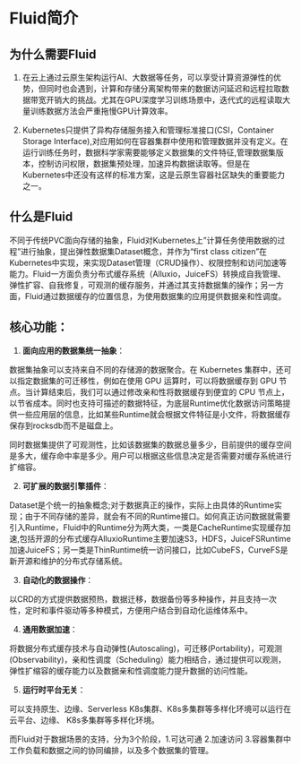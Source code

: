 # Fluid简介

## 为什么需要Fluid

1. 在云上通过云原生架构运行AI、大数据等任务，可以享受计算资源弹性的优势，但同时也会遇到，计算和存储分离架构带来的数据访问延迟和远程拉取数据带宽开销大的挑战。尤其在GPU深度学习训练场景中，迭代式的远程读取大量训练数据方法会严重拖慢GPU计算效率。

2. Kubernetes只提供了异构存储服务接入和管理标准接口(CSI，Container Storage Interface),对应用如何在容器集群中使用和管理数据并没有定义。在运行训练任务时，数据科学家需要能够定义数据集的文件特征,管理数据集版本，控制访问权限，数据集预处理，加速异构数据读取等。但是在Kubernetes中还没有这样的标准方案，这是云原生容器社区缺失的重要能力之一。


## 什么是Fluid

不同于传统PVC面向存储的抽象，Fluid对Kubernetes上”计算任务使用数据的过程”进行抽象，提出弹性数据集Dataset概念，并作为“first class citizen”在Kubernetes中实现，来实现Dataset管理（CRUD操作）、权限控制和访问加速等能力。Fluid一方面负责分布式缓存系统（Alluxio，JuiceFS）转换成自我管理、弹性扩容、自我修复，可观测的缓存服务，并通过其支持数据集的操作；另一方面，Fluid通过数据缓存的位置信息，为使用数据集的应用提供数据亲和性调度。

## 核心功能：

1. **面向应用的数据集统一抽象**：

数据集抽象可以支持来自不同的存储源的数据聚合。在 Kubernetes 集群中，还可以指定数据集的可迁移性，例如在使用 GPU 运算时，可以将数据缓存到 GPU 节点。当计算结束后，我们可以通过修改亲和性将数据缓存到便宜的 CPU 节点上，以节省成本。同时也支持可描述的数据特征，为底层Runtime优化数据访问策略提供一些应用层的信息，比如某些Runtime就会根据文件特征是小文件，将数据缓存保存到rocksdb而不是磁盘上。

同时数据集提供了可观测性，比如该数据集的数据总量多少，目前提供的缓存空间是多大，缓存命中率是多少。用户可以根据这些信息决定是否需要对缓存系统进行扩缩容。

2. **可扩展的数据引擎插件**：

Dataset是个统一的抽象概念;对于数据真正的操作，实际上由具体的Runtime实现；由于不同存储的差异，就会有不同的Runtime接口。如何真正访问数据就需要引入Runtime，Fluid中的Runtime分为两大类，一类是CacheRuntime实现缓存加速,包括开源的分布式缓存AlluxioRuntime主要加速S3，HDFS，JuiceFSRuntime加速JuiceFS；另一类是ThinRuntime统一访问接口，比如CubeFS，CurveFS是新开源和维护的分布式存储系统。

3. **自动化的数据操作**：

以CRD的方式提供数据预热，数据迁移，数据备份等多种操作，并且支持一次性，定时和事件驱动等多种模式，方便用户结合到自动化运维体系中。


4. **通用数据加速**：

将数据分布式缓存技术与自动弹性(Autoscaling)，可迁移(Portability)，可观测(Observability)，亲和性调度（Scheduling）能力相结合，通过提供可以观测，弹性扩缩容的缓存能力以及数据亲和性调度能力提升数据的访问性能。


5. **运行时平台无关**：

可以支持原生、边缘、Serverless K8s集群、K8s多集群等多样化环境可以运行在云平台、边缘、 K8s多集群等多样化环境。

而Fluid对于数据场景的支持，分为3个阶段，1.可达可通 2.加速访问 3.容器集群中工作负载和数据之间的协同编排，以及多个数据集的管理。

